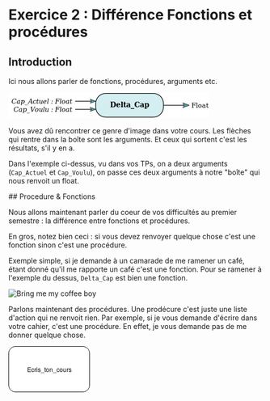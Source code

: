 # Exercice 2 : Différence Fonctions et procédures

## Introduction 

Ici nous allons parler de fonctions, procédures, arguments etc.

![First example](First_example.png)

Vous avez dû rencontrer ce genre d'image dans votre cours. Les flèches qui rentre dans la boîte sont les arguments. Et ceux qui sortent c'est les résultats, s'il y en a.

Dans l'exemple ci-dessus, vu dans vos TPs, on a deux arguments (`Cap_Actuel` et `Cap_Voulu`), on passe ces deux arguments à notre "boîte" qui nous renvoit un float.


## Procedure & Fonctions

Nous allons maintenant parler du coeur de vos difficultés au premier semestre : la différence entre fonctions et procédures.

En gros, notez bien ceci : si vous devez renvoyer quelque chose c'est une fonction sinon c'est une procédure.

Exemple simple, si je demande à un camarade de me ramener un café, étant donné qu'il me rapporte un café c'est une fonction. Pour se ramener à l'exemple du dessus, `Delta_Cap` est bien une fonction. 

![Bring me my coffee boy](Exemple_function_café.png)

Parlons maintenant des procédures. Une prodécure c'est juste une liste d'action qui ne renvoit rien. Par exemple, si je vous demande d'écrire dans votre cahier, c'est une procédure. En effet, je vous demande pas de me donner quelque chose.

![Note ton cours](Exemple_procedure_ecris_ton_cours.png)


